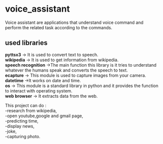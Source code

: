 # voice_assistant
Voice assistant are applications that understand voice command and perform the related task according to the commands.</br>
## used libraries </br>
**pyttsx3** -> It is used to convert text to speech. </br>
**wikipedia** -> It is used to get information from wikipedia.</br>
**speech recognition** ->The main function this library is it tries to understand whatever the humans speak and converts the speech to text.</br>
**ecapture** -> This module is used to capture images from your camera.</br>
**datetime** ->It works on date and time.</br>
**os** -> This module is a standard library in python and it provides the function to interact with operating system.</br>
**web browser** -> It extracts data from the web.</br>

This project can do :</br>
-research from wikipedia,</br>
-open youtube,google and gmail page,</br>
-predicting time,</br>
-display news,</br>
-joke,</br>
-capturing photo.
